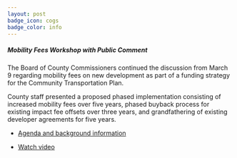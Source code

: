 ```yaml
---
layout: post
badge_icon: cogs
badge_color: info
---
```


##### Mobility Fees Workshop with Public Comment

The Board of County Commissioners continued the discussion from March 9 regarding mobility fees on new development as part of a funding strategy for the Community Transportation Plan.

County staff presented a proposed phased implementation consisting of increased mobility fees over five years, phased buyback process for existing impact fee offsets over three years, and grandfathering of existing developer agreements for five years.

* [Agenda and background information](http://agenda.hillsboroughcounty.org/cache/00003/677/16-0324_Mobility%20Fee%20WS%20Agenda.pdf)

* [Watch video](http://65.49.32.144/Hillsborough/e7c98fb2-edd4-41e3-948d-932adb1446b2/BOCC_Workshop_3_24_2016/presentation_file/mgpresenter.html?Stream=low)
